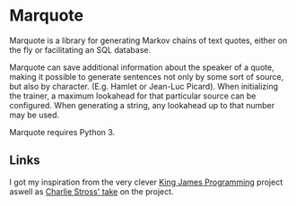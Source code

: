 Marquote
========

Marquote is a library for generating Markov chains of text quotes, either on the fly or facilitating an SQL database. 

Marquote can save additional information about the speaker of a quote, making it possible to generate sentences not only by some sort of source, but also by character. (E.g. Hamlet or Jean-Luc Picard). When initializing the trainer, a maximum lookahead for that particular source can be configured. When generating a string, any lookahead up to that number may be used.

Marquote requires Python 3.

## Links

I got my inspiration from the very clever [King James Programming](http://kingjamesprogramming.tumblr.com/) project aswell as [Charlie Stross' take](http://www.antipope.org/charlie/blog-static/2013/12/lovebiblepl.html) on the project.



<!-- version 2: arbitrary metadata. "English quote, from 1500 to 1800, please" ;) --> 
